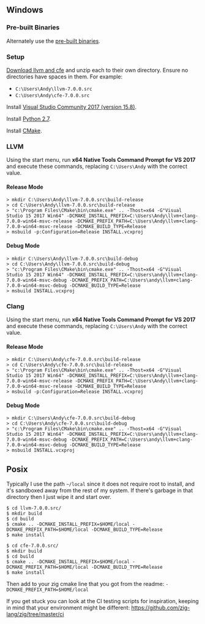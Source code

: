 ## Windows

### Pre-built Binaries

Alternately use the [pre-built binaries](https://github.com/zig-lang/zig/wiki/Building-Zig-on-Windows).

### Setup

[Download llvm and cfe](http://releases.llvm.org/download.html#7.0.0) and unzip each to their own directory. Ensure no directories have spaces in them. For example:

 * `C:\Users\Andy\llvm-7.0.0.src`
 * `C:\Users\Andy\cfe-7.0.0.src`

Install [Visual Studio Community 2017 (version 15.8)](https://my.visualstudio.com/Downloads?q=visual%20studio%202017%2015.8&wt.mc_id=o~msft~vscom~older-downloads).

Install [Python 2.7](https://www.python.org).

Install [CMake](http://cmake.org).

### LLVM

Using the start menu, run **x64 Native Tools Command Prompt for VS 2017** and execute these commands, replacing `C:\Users\Andy` with the correct value.

#### Release Mode

```
> mkdir C:\Users\Andy\llvm-7.0.0.src\build-release
> cd C:\Users\Andy\llvm-7.0.0.src\build-release
> "c:\Program Files\CMake\bin\cmake.exe" .. -Thost=x64 -G"Visual Studio 15 2017 Win64" -DCMAKE_INSTALL_PREFIX=C:\Users\Andy\llvm+clang-7.0.0-win64-msvc-release -DCMAKE_PREFIX_PATH=C:\Users\Andy\llvm+clang-7.0.0-win64-msvc-release -DCMAKE_BUILD_TYPE=Release
> msbuild -p:Configuration=Release INSTALL.vcxproj
```

#### Debug Mode

```
> mkdir C:\Users\Andy\llvm-7.0.0.src\build-debug
> cd C:\Users\Andy\llvm-7.0.0.src\build-debug
> "c:\Program Files\CMake\bin\cmake.exe" .. -Thost=x64 -G"Visual Studio 15 2017 Win64" -DCMAKE_INSTALL_PREFIX=C:\Users\andy\llvm+clang-7.0.0-win64-msvc-debug -DCMAKE_PREFIX_PATH=C:\Users\andy\llvm+clang-7.0.0-win64-msvc-debug -DCMAKE_BUILD_TYPE=Release
> msbuild INSTALL.vcxproj
```

### Clang

Using the start menu, run **x64 Native Tools Command Prompt for VS 2017** and execute these commands, replacing `C:\Users\Andy` with the correct value.

#### Release Mode

```
> mkdir C:\Users\Andy\cfe-7.0.0.src\build-release
> cd C:\Users\Andy\cfe-7.0.0.src\build-release
> "c:\Program Files\CMake\bin\cmake.exe" .. -Thost=x64 -G"Visual Studio 15 2017 Win64" -DCMAKE_INSTALL_PREFIX=C:\Users\Andy\llvm+clang-7.0.0-win64-msvc-release -DCMAKE_PREFIX_PATH=C:\Users\Andy\llvm+clang-7.0.0-win64-msvc-release -DCMAKE_BUILD_TYPE=Release
> msbuild -p:Configuration=Release INSTALL.vcxproj
```

#### Debug Mode

```
> mkdir C:\Users\Andy\cfe-7.0.0.src\build-debug
> cd C:\Users\Andy\cfe-7.0.0.src\build-debug
> "c:\Program Files\CMake\bin\cmake.exe" .. -Thost=x64 -G"Visual Studio 15 2017 Win64" -DCMAKE_INSTALL_PREFIX=C:\Users\andy\llvm+clang-7.0.0-win64-msvc-debug -DCMAKE_PREFIX_PATH=C:\Users\andy\llvm+clang-7.0.0-win64-msvc-debug -DCMAKE_BUILD_TYPE=Release
> msbuild INSTALL.vcxproj
```

## Posix

Typically I use the path `~/local` since it does not require root to install, and it's sandboxed away from the rest of my system. If there's garbage in that directory then I just wipe it and start over.

```
$ cd llvm-7.0.0.src/
$ mkdir build
$ cd build
$ cmake .. -DCMAKE_INSTALL_PREFIX=$HOME/local -DCMAKE_PREFIX_PATH=$HOME/local -DCMAKE_BUILD_TYPE=Release
$ make install
```

```
$ cd cfe-7.0.0.src/
$ mkdir build
$ cd build
$ cmake .. -DCMAKE_INSTALL_PREFIX=$HOME/local -DCMAKE_PREFIX_PATH=$HOME/local -DCMAKE_BUILD_TYPE=Release
$ make install
```

Then add to your zig cmake line that you got from the readme:
`-DCMAKE_PREFIX_PATH=$HOME/local`

If you get stuck you can look at the CI testing scripts for inspiration, keeping in mind that your environment might be different: https://github.com/zig-lang/zig/tree/master/ci
